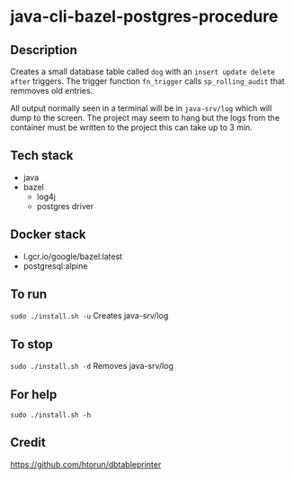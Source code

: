 # java-cli-bazel-postgres-procedure

## Description
Creates a small database table
called `dog` with an `insert update delete after` triggers.
The trigger function `fn_trigger` calls `sp_rolling_audit`
that remmoves old entries.

All output normally
seen in a terminal will be in `java-srv/log` which will dump to the screen. The project may seem to hang but the logs from the container must be written to the project this can take up to 3 min.

## Tech stack
- java
- bazel
  - log4j
  - postgres driver

## Docker stack
- l.gcr.io/google/bazel:latest
- postgresql:alpine

## To run
`sudo ./install.sh -u`
Creates java-srv/log

## To stop
`sudo ./install.sh -d`
Removes java-srv/log

## For help
`sudo ./install.sh -h`

## Credit
https://github.com/htorun/dbtableprinter
